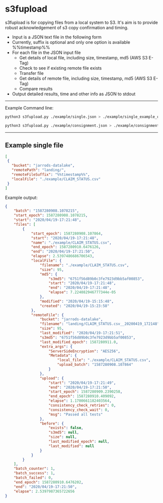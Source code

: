 # s3fupload

s3fupload is for copying files from a local system to S3.
It's aim is to provide robust acknowledgement of s3 copy confirmation and timing.

   * Input is a JSON text file in the following form  
   * Currently, suffix is optional and only one option is available %%timestamp%%
   * For each file in the JSON input file
      * Get details of local file, including size, timestamp, md5 (AWS S3 E-Tag)
      * Check to see if existing remote file exists
	  * Transfer file 
	  * Get details of remote file, including size, timestamp, md5 (AWS S3 E-Tag)
	  * Compare results
   * Output detailed results, time and other info as JSON to stdout

---

Example Command line:
```bash
python3 s3fupload.py ./example/single.json > ./example/single_example_outout.json
```

```bash
python3 s3fupload.py ./example/consignment.json > ./example/consignment_example_output.json
```
---

## Example single file

```json
[
 {
   "bucket": "jarrods-datalake",
   "remotePath": "landing/",
   "remoteFileSuffix": "%%timestamp%%",
   "localFile": "./example/CLAIM_STATUS.csv"
 }
]
```


Example output:
```json
{
    "batch": "1587280908.1078215",
    "start_epoch": 1587280908.1078215,
    "start": "2020/04/19-17:21:48",
    "files": [
        {
            "start_epoch": 1587280908.107864,
            "start": "2020/04/19-17:21:48",
            "name": "./example/CLAIM_STATUS.csv",
            "end_epoch": 1587280910.6476126,
            "end": "2020/04/19-17:21:50",
            "elapse": 2.5397486686706543,
            "localFile": {
                "filename": "./example/CLAIM_STATUS.csv",
                "size": 95,
                "md5": {
                    "s3md5": "6751f56d89b0c3fe7923d9bb5af00853",
                    "start": "2020/04/19-17:21:48",
                    "end": "2020/04/19-17:21:48",
                    "elapse": 7.224082946777344e-05
                },
                "modified": "2020/04/19-15:15:48",
                "created": "2020/04/19-15:23:58"
            },
            "remoteFile": {
                "bucket": "jarrods-datalake",
                "filename": "landing/CLAIM_STATUS.csv__20200419_172148",
                "size": 95,
                "last_modified": "2020/04/19-17:21:51",
                "s3md5": "6751f56d89b0c3fe7923d9bb5af00853",
                "last_modified_epoch": 1587280911.0,
                "extra_args": {
                    "ServerSideEncryption": "AES256",
                    "Metadata": {
                        "local_file": "./example/CLAIM_STATUS.csv",
                        "upload_batch": "1587280908.107864"
                    }
                },
                "upload": {
                    "start": "2020/04/19-17:21:49",
                    "end": "2020/04/19-17:21:50",
                    "start_epoch": 1587280909.2390258,
                    "end_epoch": 1587280910.409092,
                    "elapse": 1.1700661182403564,
                    "consistency_check_retries": 0,
                    "consistency_check_wait": 0,
                    "msg": "Passed all tests"
                },
                "before": {
                    "exists": false,
                    "s3md5": null,
                    "size": null,
                    "last_modified_epoch": null,
                    "last_modified": null
                }
            }
        }
    ],
    "batch_counter": 1,
    "batch_success": 1,
    "batch_failed": 0,
    "end_epoch": 1587280910.6476202,
    "end": "2020/04/19-17:21:50",
    "elapse": 2.5397987365722656
}
```
